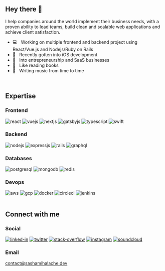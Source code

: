 ## Hey there 👋

I help companies around the world implement their business needs, with a proven ability to lead teams,
build clean and scalable web applications and achieve client satisfaction.

- 💻  &nbsp; Working on multiple frontend and backend project using React/Vue.js and Nodejs/Ruby on Rails
- 📱  &nbsp; Recently gotten into iOS development
- 🌱  &nbsp; Into entrepreneurship and SaaS businesses
- 📖  &nbsp; Like reading books
- 🎸  &nbsp; Writing music from time to time
<br>

## Expertise

### Frontend

<div>
  <img alt="react" src="https://img.shields.io/badge/react%20-%2320232a.svg?&style=for-the-badge&logo=react&logoColor=%2361DAFB" />
  <img  alt="vuejs" src="https://img.shields.io/badge/Vue.js-41b883?logo=vue.js&logoColor=white&style=for-the-badge" />
  <img  alt="nextjs" src="https://img.shields.io/badge/nextjs-111.svg?&style=for-the-badge&logo=next.js&logoColor=white" />
  <img  alt="gatsbyjs" src="https://img.shields.io/badge/gatsbyjs-663399.svg?&style=for-the-badge&logo=next.js&logoColor=white" />
  <img  alt="typescript" src="https://img.shields.io/badge/typescript-3178c6.svg?&style=for-the-badge&logo=typescript&logoColor=white" />
  <img alt="swift" src="https://img.shields.io/badge/Swift-f47732.svg?&style=for-the-badge&logo=swift&logoColor=white" />
</div>

### Backend
<div>
  <img alt="nodejs" src="https://img.shields.io/badge/node.js%20-%2343853D.svg?&style=for-the-badge&logo=node.js&logoColor=white" />
  <img  alt="expressjs" src="https://img.shields.io/badge/express.js-f2f2f2.svg?&style=for-the-badge&logo=express&logoColor=black" />
  <img  alt="rails" src="https://img.shields.io/badge/Rails-cc0100.svg?&style=for-the-badge&logo=ruby-on-rails&logoColor=white" />
  <img  alt="graphql" src="https://img.shields.io/badge/GraphQL-e10098.svg?&style=for-the-badge&logo=graphql&logoColor=white" />
</div>

### Databases
<div>
  <img  alt="postgresql" src="https://img.shields.io/badge/postgreSQL-%23316192.svg?&style=for-the-badge&logo=postgresql&logoColor=white" />
  <img  alt="mongodb" src="https://img.shields.io/badge/MongoDb-13aa52.svg?&style=for-the-badge&logo=mongodb&logoColor=white" />
  <img alt="redis" src="https://img.shields.io/badge/Redis-a51e16.svg?&style=for-the-badge&logo=redis&logoColor=white" />
</div>

### Devops
<div>
  <img  alt="aws" src="https://img.shields.io/badge/Amazon%20AWS-ff9901?logo=amazon-aws&logoColor=white&style=for-the-badge" />
  <img  alt="gcp" src="https://img.shields.io/badge/Google Cloud-185abc?logo=google-cloud&logoColor=white&style=for-the-badge" />
  <img  alt="docker" src="https://img.shields.io/badge/Docker-0073ec?logo=docker&logoColor=white&style=for-the-badge" />
  <img  alt="circleci" src="https://img.shields.io/badge/CircleCI-049b4a?logo=circleci&logoColor=white&style=for-the-badge" />
  <img  alt="jenkins" src="https://img.shields.io/badge/Jenkins-d33833?logo=jenkins&logoColor=white&style=for-the-badge" />
</div>

<br>

## Connect with me

### Social

[<img  alt="linked-in" src="https://img.shields.io/badge/linkedin-%230077B5.svg?&style=for-the-badge&logo=linkedin&logoColor=white" />](https://www.linkedin.com/in/sebastian-mihalache)
[<img  alt="twitter" src="https://img.shields.io/badge/twitter-%231DA1F2.svg?&style=for-the-badge&logo=twitter&logoColor=white" />](https://twitter.com/SashaMihalache)
[<img  alt="stack-overflow" src="https://img.shields.io/badge/stack%20overflow-FE7A16?logo=stack-overflow&logoColor=white&style=for-the-badge" />](https://stackoverflow.com/users/4620180/sasha-mihalache)
[<img  alt="instagram" src="https://img.shields.io/badge/instagram-e03368?logo=instagram&logoColor=white&style=for-the-badge" />](https://www.instagram.com/by.no.means.an.expert/)
[<img  alt="soundcloud" src="https://img.shields.io/badge/soundcloud-ff3c00?logo=soundcloud&logoColor=white&style=for-the-badge" />](https://soundcloud.com/sasha_mihalache)

### Email

contact@sashamihalache.dev
<br>
